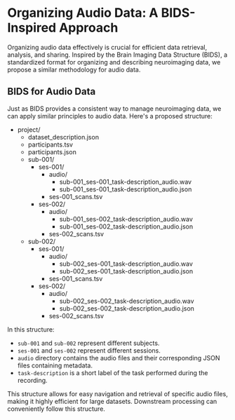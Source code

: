 # Organizing Audio Data: A BIDS-Inspired Approach

Organizing audio data effectively is crucial for efficient data retrieval, analysis, and sharing. Inspired by the Brain Imaging Data Structure (BIDS), a standardized format for organizing and describing neuroimaging data, we propose a similar methodology for audio data.

## BIDS for Audio Data

Just as BIDS provides a consistent way to manage neuroimaging data, we can apply similar principles to audio data. Here's a proposed structure:

- project/
  - dataset_description.json
  - participants.tsv
  - participants.json
  - sub-001/
    - ses-001/
      - audio/
        - sub-001_ses-001_task-description_audio.wav
        - sub-001_ses-001_task-description_audio.json
      - ses-001_scans.tsv
    - ses-002/
      - audio/
        - sub-001_ses-002_task-description_audio.wav
        - sub-001_ses-002_task-description_audio.json
      - ses-002_scans.tsv
  - sub-002/
    - ses-001/
      - audio/
        - sub-002_ses-001_task-description_audio.wav
        - sub-002_ses-001_task-description_audio.json
      - ses-001_scans.tsv
    - ses-002/
      - audio/
        - sub-002_ses-002_task-description_audio.wav
        - sub-002_ses-002_task-description_audio.json
      - ses-002_scans.tsv


In this structure:
- `sub-001` and `sub-002` represent different subjects.
- `ses-001` and `ses-002` represent different sessions.
- `audio` directory contains the audio files and their corresponding JSON files containing metadata.
- `task-description` is a short label of the task performed during the recording.

This structure allows for easy navigation and retrieval of specific audio files, making it highly efficient for large datasets. Downstream processing can conveniently follow this structure. 
